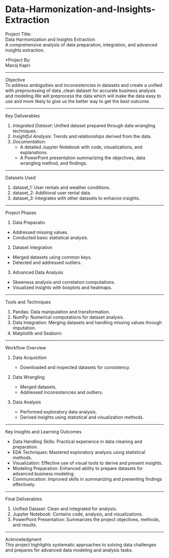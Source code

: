 # Data-Harmonization-and-Insights-Extraction
Project Title:  
Data Harmonization and Insights Extraction  
A comprehensive analysis of data preparation, integration, and advanced insights extraction.

*Project By:  
Manoj Kapri

---

 Objective  
To address ambiguities and inconsistencies in datasets and create a unified with preprocessing of data ,clean dataset for accurate business analysis and modeling.We will preprocess the data which will make the data easy to use and more likely to give us the better way to get the best outcome.

---

  Key Deliverables  
1. *Integrated Dataset*: Unified dataset prepared through data wrangling techniques.  
2. *Insightful Analysis*: Trends and relationships derived from the data.  
3. *Documentation*:  
   - A detailed Jupyter Notebook with code, visualizations, and explanations.  
   - A PowerPoint presentation summarizing the objectives, data wrangling method, and findings.

---

 Datasets Used  
1. dataset_1: User rentals and weather conditions.  
2. dataset_2: Additional user rental data.  
3. dataset_3: Integrates with other datasets to enhance insights.




---

Project Phases  

1. Data Preparatio
- Addressed missing values.  
- Conducted basic statistical analysis.

2. Dataset Integration  
- Merged datasets using common keys.  
- Detected and addressed outliers.

3. Advanced Data Analysis 
- Skewness analysis and correlation computations.  
- Visualized insights with boxplots and heatmaps.

---

Tools and Techniques 
1. Pandas: Data manipulation and transformation.  
2. NumPy: Numerical computations for dataset analysis.  
3. Data Integration: Merging datasets and handling missing values through imputation.
4. Matplotlib and Seaborn:
---

Workflow Overview  

1. Data Acquisition  
   - Downloaded and inspected datasets for consistency.  

2. Data Wrangling  
   - Merged datasets.  
   - Addressed inconsistencies and outliers.  

3. Data Analysis  
   - Performed exploratory data analysis.  
   - Derived insights using statistical and visualization methods.

---

Key Insights and Learning Outcomes  
- Data Handling Skills: Practical experience in data cleaning and preparation.  
- EDA Techniques: Mastered exploratory analysis using statistical methods.  
- Visualization: Effective use of visual tools to derive and present insights.  
- Modeling Preparation: Enhanced ability to prepare datasets for advanced business modeling.  
- Communication: Improved skills in summarizing and presenting findings effectively.

---

Final Deliverables  
1. Unified Dataset: Clean and integrated for analysis.  
2. Jupyter Notebook: Contains code, analysis, and visualizations.  
3. PowerPoint Presentation: Summarizes the project objectives, methods, and results.

---

Acknowledgment  
This project highlights systematic approaches to solving data challenges and prepares for advanced data modeling and analysis tasks.

